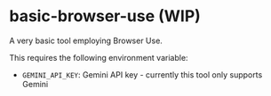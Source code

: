 # basic-browser-use (WIP)

A very basic tool employing Browser Use.

This requires the following environment variable:

- `GEMINI_API_KEY`: Gemini API key - currently this tool only supports Gemini
